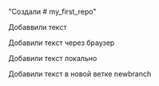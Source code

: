 "Создали # my_first_repo" 

Добаввили текст

Добавили текст через браузер

Добавили текст локально

Добавили текст в новой ветке newbranch

